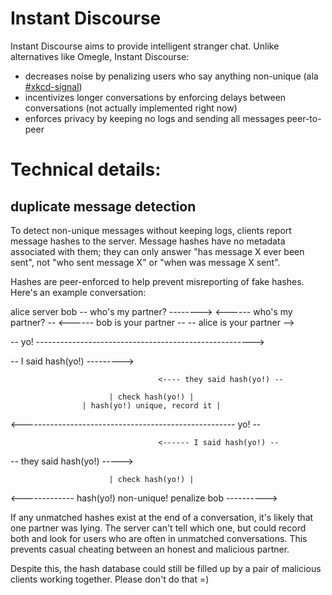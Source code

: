 # Instant Discourse

Instant Discourse aims to provide intelligent stranger chat.
Unlike alternatives like Omegle, Instant Discourse:

  * decreases noise by penalizing users who say anything non-unique (ala [#xkcd-signal](blog.xkcd.com/2008/01/14/robot9000-and-xkcd-signal-attacking-noise-in-chat/))
  * incentivizes longer conversations by enforcing delays between conversations (not actually implemented right now)
  * enforces privacy by keeping no logs and sending all messages peer-to-peer

# Technical details:

## duplicate message detection

To detect non-unique messages without keeping logs, clients report message hashes to the server.
Message hashes have no metadata associated with them;
they can only answer "has message X ever been sent", not "who sent message X" or "when was message X sent".

Hashes are peer-enforced to help prevent misreporting of fake hashes.
Here's an example conversation:

alice                           server                          bob
   -- who's my partner? -------->    <------ who's my partner? --
   <------ bob is your partner --    -- alice is your partner -->


   -- yo! ------------------------------------------------------>

   -- I said hash(yo!) ---------> 

                                     <---- they said hash(yo!) --

                          | check hash(yo!) |
                    | hash(yo!) unique, record it |


   <----------------------------------------------------- yo! --

                                     <------ I said hash(yo!) --

   -- they said hash(yo!) -----> 

                          | check hash(yo!) |
   <------------- hash(yo!) non-unique! penalize bob ---------->


If any unmatched hashes exist at the end of a conversation, it's likely that one partner was lying.
The server can't tell which one, but could record both and look for users who are often in unmatched conversations.
This prevents casual cheating between an honest and malicious partner.

Despite this, the hash database could still be filled up by a pair of malicious clients working together.
Please don't do that =)
